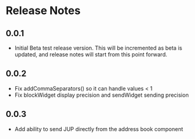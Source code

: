 # Release Notes

## 0.0.1

- Initial Beta test release version. This will be incremented as beta is updated, and release notes will start from this point forward.

## 0.0.2

- Fix addCommaSeparators() so it can handle values < 1
- Fix blockWidget display precision and sendWidget sending precision

## 0.0.3

- Add ability to send JUP directly from the address book component
